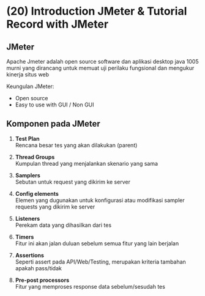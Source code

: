 # (20) Introduction JMeter & Tutorial Record with JMeter

## JMeter
Apache Jmeter adalah open source software dan aplikasi desktop java 1005 murni yang dirancang untuk memuat uji perilaku fungsional dan mengukur kinerja situs web

Keungulan JMeter:
- Open source
- Easy to use with GUI / Non GUI

## Komponen pada JMeter
1. **Test Plan**  
Rencana besar tes yang akan dilakukan (parent)

2. **Thread Groups**  
Kumpulan thread yang menjalankan skenario yang sama

3. **Samplers**  
Sebutan untuk request yang dikirim ke server

4. **Config elements**  
Elemen yang dugunakan untuk konfigurasi atau modifikasi sampler requests yang dikirim ke server

5. **Listeners**  
Perekam data yang dihasilkan dari tes

6. **Timers**  
Fitur ini akan jalan duluan sebelum semua fitur yang lain berjalan


7. **Assertions**  
Seperti assert pada API/Web/Testing, merupakan kriteria tambahan apakah pass/tidak

8. **Pre-post processors**  
Fitur yang memproses response data sebelum/sesudah tes